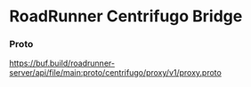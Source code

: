 # RoadRunner Centrifugo Bridge

### Proto

https://buf.build/roadrunner-server/api/file/main:proto/centrifugo/proxy/v1/proxy.proto

